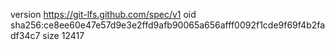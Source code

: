 version https://git-lfs.github.com/spec/v1
oid sha256:ce8ee60e47e57d9e3e2ffd9afb90065a656afff0092f1cde9f69f4b2fadf34c7
size 12417
